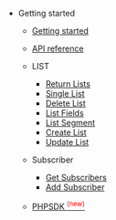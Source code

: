 * Getting started

  * [Getting started](README.md)


  * [API reference](API/README.md)
  * LIST
	* [Return Lists](API/LIST/LISTS.md)
	* [Single List](API/LIST/SingleList.md)
	* [Delete List](API/LIST/DELETE.md)
	* [List Fields](API/LIST/ListFields.md)
	* [List Segment](API/LIST/ListSegment.md)
	* [Create List](API/LIST/CREATE.md)
	* [Update List](API/LIST/UPDATE.md)

  * Subscriber
	* [Get Subscribers](API/SUBSCRIBER/SUBSCRIBERS.md)
	* [Add Subscriber](API/SUBSCRIBER/AddSubscriber.md)

  * [PHPSDK <sup style="color:red">(new)<sup>](API/PHPSDK.md)
